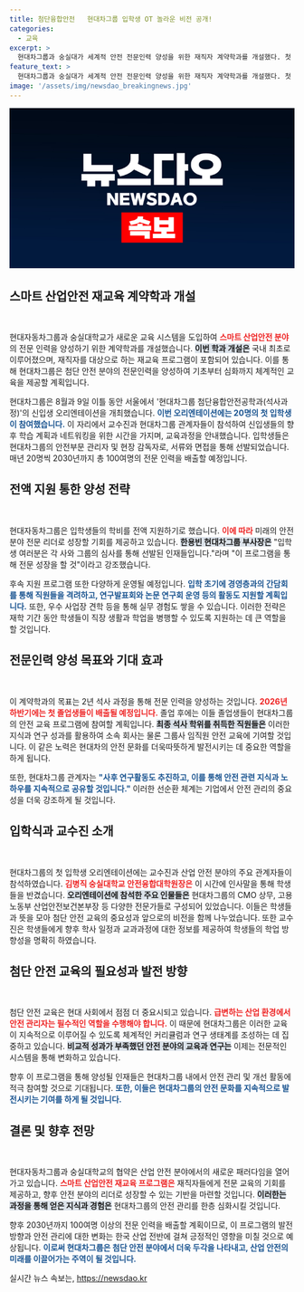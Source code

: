 ```yaml
---
title: 첨단융합안전   현대차그룹 입학생 OT 놀라운 비전 공개!
categories:
  - 교육
excerpt: >
  현대차그룹과 숭실대가 세계적 안전 전문인력 양성을 위한 재직자 계약학과를 개설했다. 첫 입학생 20명 모집 완료, 전액 지원으로 첨단융합안전공학 석사과정 운영 시작. 안전 분야의 미래를 위한 획기적 발걸음에 주목!
feature_text: >
  현대차그룹과 숭실대가 세계적 안전 전문인력 양성을 위한 재직자 계약학과를 개설했다. 첫 입학생 20명 모집 완료, 전액 지원으로 첨단융합안전공학 석사과정 운영 시작. 안전 분야의 미래를 위한 획기적 발걸음에 주목!
image: '/assets/img/newsdao_breakingnews.jpg'
---
```


<p><img src="/assets/img/newsdao_breakingnews.jpg" alt="cryptoinkorea 속보" /></p>

<h2 data-ke-size="size26">스마트 산업안전 재교육 계약학과 개설</h2>

<p data-ke-size="size16">&nbsp;</p>

<p>현대자동차그룹과 숭실대학교가 새로운 교육 시스템을 도입하여 <b><span style="color: #ee2323;">스마트 산업안전 분야</span></b>의 전문 인력을 양성하기 위한 계약학과를 개설했습니다. <b><span style="background-color: #21538527;">이번 학과 개설은</span></b> 국내 최초로 이루어졌으며, 재직자를 대상으로 하는 재교육 프로그램이 포함되어 있습니다. 이를 통해 현대차그룹은 첨단 안전 분야의 전문인력을 양성하여 기초부터 심화까지 체계적인 교육을 제공할 계획입니다. </p>

<p>현대차그룹은 8월과 9일 이틀 동안 서울에서 '현대차그룹 첨단융합안전공학과(석사과정)'의 신입생 오리엔테이션을 개최했습니다. <b><span style="color: #1a5490;">이번 오리엔테이션에는 20명의 첫 입학생이 참여했습니다.</span></b> 이 자리에서 교수진과 현대차그룹 관계자들이 참석하여 신입생들의 향후 학습 계획과 네트워킹을 위한 시간을 가지며, 교육과정을 안내했습니다. 입학생들은 현대차그룹의 안전부문 관리자 및 현장 감독자로, 서류와 면접을 통해 선발되었습니다. 매년 20명씩 2030년까지 총 100여명의 전문 인력을 배출할 예정입니다. </p>

<h2 data-ke-size="size26">전액 지원 통한 양성 전략</h2>

<p data-ke-size="size16">&nbsp;</p>

<p>현대자동차그룹은 입학생들의 학비를 전액 지원하기로 했습니다. <b><span style="color: #ee2323;">이에 따라</span></b> 미래의 안전 분야 전문 리더로 성장할 기회를 제공하고 있습니다. <b><span style="background-color: #21538527;">한용빈 현대차그룹 부사장은</span></b> "입학생 여러분은 각 사와 그룹의 심사를 통해 선발된 인재들입니다."라며 "이 프로그램을 통해 전문 성장을 할 것"이라고 강조했습니다. </p>

<p>후속 지원 프로그램 또한 다양하게 운영될 예정입니다. <b><span style="color: #1a5490;">입학 초기에 경영층과의 간담회를 통해 직원들을 격려하고, 연구발표회와 논문 연구회 운영 등의 활동도 지원할 계획입니다.</span></b> 또한, 우수 사업장 견학 등을 통해 실무 경험도 쌓을 수 있습니다. 이러한 전략은 재학 기간 동안 학생들이 직장 생활과 학업을 병행할 수 있도록 지원하는 데 큰 역할을 할 것입니다.</p>

<h2 data-ke-size="size26">전문인력 양성 목표와 기대 효과</h2>

<p data-ke-size="size16">&nbsp;</p>

<p>이 계약학과의 목표는 2년 석사 과정을 통해 전문 인력을 양성하는 것입니다. <b><span style="color: #ee2323;">2026년 하반기에는 첫 졸업생들이 배출될 예정입니다.</span></b> 졸업 후에는 이들 졸업생들이 현대차그룹의 안전 교육 프로그램에 참여할 계획입니다. <b><span style="background-color: #21538527;">최종 석사 학위를 취득한 직원들은</span></b> 이러한 지식과 연구 성과를 활용하여 소속 회사는 물론 그룹사 임직원 안전 교육에 기여할 것입니다. 이 같은 노력은 현대차의 안전 문화를 더욱따뜻하게 발전시키는 데 중요한 역할을 하게 됩니다. </p>

<p>또한, 현대차그룹 관계자는 <b><span style="color: #1a5490;">"사후 연구활동도 추진하고, 이를 통해 안전 관련 지식과 노하우를 지속적으로 공유할 것입니다."</span></b> 이러한 선순환 체계는 기업에서 안전 관리의 중요성을 더욱 강조하게 될 것입니다. </p>

<h2 data-ke-size="size26">입학식과 교수진 소개</h2>

<p data-ke-size="size16">&nbsp;</p>

<p>현대차그룹의 첫 입학생 오리엔테이션에는 교수진과 산업 안전 분야의 주요 관계자들이 참석하였습니다. <b><span style="color: #ee2323;">김병직 숭실대학교 안전융합대학원장은</span></b> 이 시간에 인사말을 통해 학생들을 반겼습니다. <b><span style="background-color: #21538527;">오리엔테이션에 참석한 주요 인물들은</span></b> 현대차그룹의 CMO 상무, 고용노동부 산업안전보건본부장 등 다양한 전문가들로 구성되어 있었습니다. 이들은 학생들과 뜻을 모아 첨단 안전 교육의 중요성과 앞으로의 비전을 함께 나누었습니다. 또한 교수진은 학생들에게 향후 학사 일정과 교과과정에 대한 정보를 제공하여 학생들의 학업 방향성을 명확히 하였습니다. </p>

<h2 data-ke-size="size26">첨단 안전 교육의 필요성과 발전 방향</h2>

<p data-ke-size="size16">&nbsp;</p>

<p>첨단 안전 교육은 현대 사회에서 점점 더 중요시되고 있습니다. <b><span style="color: #ee2323;">급변하는 산업 환경에서 안전 관리자는 필수적인 역할을 수행해야 합니다.</span></b> 이 때문에 현대차그룹은 이러한 교육이 지속적으로 이루어질 수 있도록 체계적인 커리큘럼과 연구 생태계를 조성하는 데 집중하고 있습니다. <b><span style="background-color: #21538527;">비교적 성과가 부족했던 안전 분야의 교육과 연구는</span></b> 이제는 전문적인 시스템을 통해 변화하고 있습니다. </p>

<p>향후 이 프로그램을 통해 양성될 인재들은 현대차그룹 내에서 안전 관리 및 개선 활동에 적극 참여할 것으로 기대됩니다. <b><span style="color: #1a5490;">또한, 이들은 현대차그룹의 안전 문화를 지속적으로 발전시키는 기여를 하게 될 것입니다.</span></b></p>

<h2 data-ke-size="size26">결론 및 향후 전망</h2>

<p data-ke-size="size16">&nbsp;</p>

<p>현대자동차그룹과 숭실대학교의 협약은 산업 안전 분야에서의 새로운 패러다임을 열어가고 있습니다. <b><span style="color: #ee2323;">스마트 산업안전 재교육 프로그램은</span></b> 재직자들에게 전문 교육의 기회를 제공하고, 향후 안전 분야의 리더로 성장할 수 있는 기반을 마련할 것입니다. <b><span style="background-color: #21538527;">이러한는 과정을 통해 얻은 지식과 경험은</span></b> 현대차그룹의 안전 관리를 한층 심화시킬 것입니다. </p>

<p>향후 2030년까지 100여명 이상의 전문 인력을 배출할 계획이므로, 이 프로그램의 발전 방향과 안전 관리에 대한 변화는 한국 산업 전반에 걸쳐 긍정적인 영향을 미칠 것으로 예상됩니다. <b><span style="color: #1a5490;">이로써 현대차그룹은 첨단 안전 분야에서 더욱 두각을 나타내고, 산업 안전의 미래를 이끌어가는 주역이 될 것입니다.</span></b></p>
실시간 뉴스 속보는, <a href="https://newsdao.kr" rel="dofollow">https://newsdao.kr</a>


